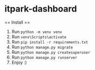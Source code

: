 # itpark-dashboard

== Install ==

1. Run `python -m venv venv`
2. Run `venv\Scripts\activate`
3. Run `pip install -r requirements.txt`
4. Run `python manage.py migrate`
5. Run `python manage.py createsuperuser`
6. Run `python manage.py runserver`
7. Enjoy :)
